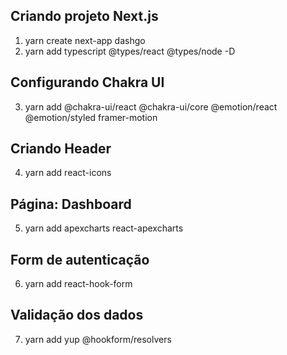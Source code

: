 ## Criando projeto Next.js
1. yarn create next-app dashgo
2. yarn add typescript @types/react @types/node -D

## Configurando Chakra UI
3. yarn add @chakra-ui/react @chakra-ui/core @emotion/react @emotion/styled framer-motion

## Criando Header
4. yarn add react-icons

## Página: Dashboard
5. yarn add apexcharts react-apexcharts

## Form de autenticação
6. yarn add react-hook-form

## Validação dos dados
7. yarn add yup @hookform/resolvers